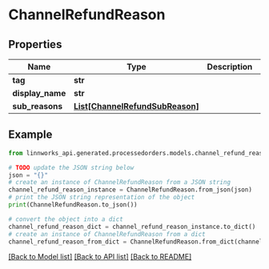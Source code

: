 # ChannelRefundReason


## Properties

Name | Type | Description | Notes
------------ | ------------- | ------------- | -------------
**tag** | **str** |  | [optional] 
**display_name** | **str** |  | [optional] 
**sub_reasons** | [**List[ChannelRefundSubReason]**](ChannelRefundSubReason.md) |  | [optional] 

## Example

```python
from linnworks_api.generated.processedorders.models.channel_refund_reason import ChannelRefundReason

# TODO update the JSON string below
json = "{}"
# create an instance of ChannelRefundReason from a JSON string
channel_refund_reason_instance = ChannelRefundReason.from_json(json)
# print the JSON string representation of the object
print(ChannelRefundReason.to_json())

# convert the object into a dict
channel_refund_reason_dict = channel_refund_reason_instance.to_dict()
# create an instance of ChannelRefundReason from a dict
channel_refund_reason_from_dict = ChannelRefundReason.from_dict(channel_refund_reason_dict)
```
[[Back to Model list]](../README.md#documentation-for-models) [[Back to API list]](../README.md#documentation-for-api-endpoints) [[Back to README]](../README.md)


